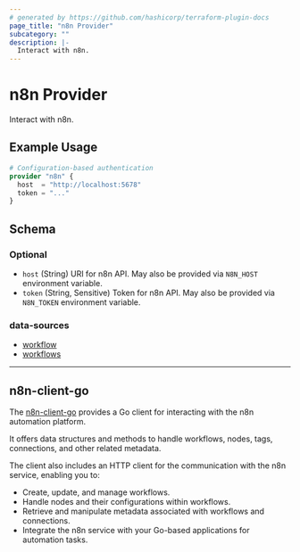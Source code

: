 ```yaml
---
# generated by https://github.com/hashicorp/terraform-plugin-docs
page_title: "n8n Provider"
subcategory: ""
description: |-
  Interact with n8n.
---
```


# n8n Provider

Interact with n8n.

## Example Usage

```terraform
# Configuration-based authentication
provider "n8n" {
  host  = "http://localhost:5678"
  token = "..."
}
```

<!-- schema generated by tfplugindocs -->
## Schema

### Optional

- `host` (String) URI for n8n API. May also be provided via `N8N_HOST` environment variable.
- `token` (String, Sensitive) Token for n8n API. May also be provided via `N8N_TOKEN` environment variable.

### data-sources

- [workflow](./data-sources/workflow.md)
- [workflows](./data-sources/workflows.md)

---

## n8n-client-go

The [n8n-client-go](./client.md) provides a Go client for interacting with the n8n automation platform.

It offers data structures and methods to handle workflows, nodes, tags, connections, and other related metadata.

The client also includes an HTTP client for the communication with the n8n service, enabling you to:

- Create, update, and manage workflows.
- Handle nodes and their configurations within workflows.
- Retrieve and manipulate metadata associated with workflows and connections.
- Integrate the n8n service with your Go-based applications for automation tasks.
